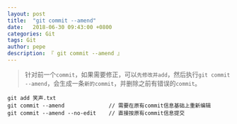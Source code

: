 ```yaml
---
layout: post
title:  "git commit --amend"
date:   2018-06-30 09:43:00 +0800
categories: Git
tags: Git
author: pepe
description: 『 git commit --amend 』
---
```


> 针对前一个`commit`，如果需要修正，可以`先修改并add`，然后执行`git commit --amend`，会生成一条`新的commit`，并删除之前有错误的`commit`。

```
git add 笑声.txt
git commit --amend              // 需要在原有commit信息基础上重新编辑
git commit --amend --no-edit    // 直接按原有commit信息提交
```













